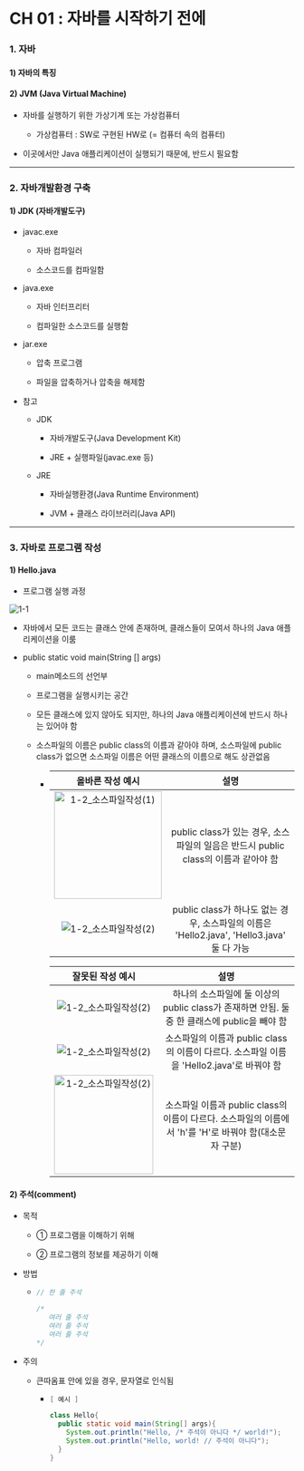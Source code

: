 # CH 01 : 자바를 시작하기 전에

### 1. 자바

#### 1) 자바의 특징

#### 2) JVM (Java Virtual Machine)

- 자바를 실행하기 위한 가상기계 또는 가상컴퓨터
  
  - 가상컴퓨터 : SW로 구현된 HW로 (= 컴퓨터 속의 컴퓨터)

- 이곳에서만 Java 애플리케이션이 실행되기 때문에, 반드시 필요함

---

### 2. 자바개발환경 구축

#### 1) JDK (자바개발도구)

- javac.exe
  
  - 자바 컴파일러
  
  - 소스코드를 컴파일함

- java.exe
  
  - 자바 인터프리터
  
  - 컴파일한 소스코드를 실행함

- jar.exe
  
  - 압축 프로그램
  
  - 파일을 압축하거나 압축을 해제함

- 참고
  
  - JDK
    
    - 자바개발도구(Java Development Kit)
    
    - JRE + 실행파일(javac.exe 등)
  
  - JRE
    
    - 자바실행환경(Java Runtime Environment)
    
    - JVM + 클래스 라이브러리(Java API)

---

### 3. 자바로 프로그램 작성

#### 1) Hello.java

- 프로그램 실행 과정

![1-1](D:\Study\Git\TIL\Self%20Study\Language\Java\image\1-1_프로그램실행순서.jpg)

- 자바에서 모든 코드는 클래스 안에 존재하며, 클래스들이 모여서 하나의 Java 애플리케이션을 이룸

- public static void main(String [] args)
  
  - main메소드의 선언부
  
  - 프로그램을 실행시키는 공간
  
  - 모든 클래스에 있지 않아도 되지만, 하나의 Java 애플리케이션에 반드시 하나는 있어야 함
  
  - 소스파일의 이름은 public class의 이름과 같아야 하며, 소스파일에 public class가 없으면 소스파일 이름은 어떤 클래스의 이름으로 해도 상관없음
    
    - | 올바른 작성 예시                                                                                                                                 | 설명                                                                     |
      |:-----------------------------------------------------------------------------------------------------------------------------------------:|:----------------------------------------------------------------------:|
      | <img title="" src="file:///C:/Users/jeje1/OneDrive/바탕%20화면/b639aca515ecc45743cb60363c508051762efea9.jpg" alt="1-2_소스파일작성(1)" width="190"> | public class가 있는 경우, 소스파일의 일음은 반드시 public class의 이름과 같아야 함             |
      | ![1-2_소스파일작성(2)](C:\Users\jeje1\OneDrive\바탕%20화면\3257bfd6d2b19608eefbb4008eed8b0c574bf6ec.jpg)                                            | public class가 하나도 없는 경우, 소스파일의 이름은 'Hello2.java', 'Hello3.java' 둘 다 가능 |
      
      | 잘못된 작성 예시                                                                                                                                 | 설명                                                                  |
      |:-----------------------------------------------------------------------------------------------------------------------------------------:|:-------------------------------------------------------------------:|
      | ![1-2_소스파일작성(2)](C:\Users\jeje1\OneDrive\바탕%20화면\5de214ecf9ea9085eaad83878247dea2c3d6d2d5.jpg)                                            | 하나의 소스파일에 둘 이상의 public class가 존재하면 안됨. 둘 중 한 클래스에 public을 빼야 함      |
      | ![1-2_소스파일작성(2)](C:\Users\jeje1\OneDrive\바탕%20화면\5f15f5c9133b9601fea72560ea9db02127aa54aa.jpg)                                            | 소스파일의 이름과 public class의 이름이 다르다. 소스파일 이름을 'Hello2.java'로 바꿔야 함      |
      | <img src="file:///C:/Users/jeje1/OneDrive/바탕%20화면/b960bb72d77af23244a93e5945c6f8ec7998208d.jpg" title="" alt="1-2_소스파일작성(2)" width="175"> | 소스파일 이름과 public class의 이름이 다르다. 소스파일의 이름에서 'h'를 'H'로 바꿔야 함(대소문자 구분) |

#### 2) 주석(comment)

- 목적
  
  - ① 프로그램을 이해하기 위해
  
  - ② 프로그램의 정보를 제공하기 이해

- 방법
  
  - ```java
    // 한 줄 주석
    
    /*
       여러 줄 주석
       여러 줄 주석
       여러 줄 주석
    */
    ```

- 주의
  
  - 큰따옴표 안에 있을 경우, 문자열로 인식됨
    
    - ```java
      [ 예시 ]
      
      class Hello{
        public static void main(String[] args){
          System.out.println("Hello, /* 주석이 아니다 */ world!");
          System.out.println("Hello, world! // 주석이 아니다");
        }
      }
      ```
